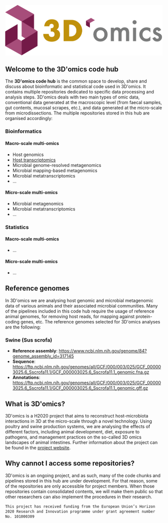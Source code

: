 ![](https://github.com/3d-omics/.github/blob/b345f29044584474a23b5bd5a58a8eda5a1f23ad/profile/3domics-logo.png
)

## Welcome to the 3D'omics code hub

The **3D'omics code hub** is the common space to develop, share and discuss about bioinformatic and statistical code used in 3D'omics. It contains multiple repositories dedicated to specific data processing and analysis steps. 3D'omics deals with two main types of omic data, conventional data generated at the macroscopic level (from faecal samples, gut contents, mucosal scrapes, etc.), and data generated at the micro-scale from microdissections. The multiple repositories stored in this hub are organised accordingly:

### Bioinformatics

#### Macro-scale multi-omics

* Host genomics
* [Host transcriptomics](https://github.com/3d-omics/Bioinfo_Macro_Host_Transcriptomics)
* Microbial genome-resolved metagenomics
* Microbial mapping-based metagenomics
* Microbial metatranscriptomics
* ...

#### Micro-scale multi-omics

* Microbial metagenomics
* Microbial metatranscriptomics
* ...

### Statistics

#### Macro-scale multi-omics

* ...

#### Micro-scale multi-omics

* ...

## Reference genomes

In 3D'omics we are analysing host genomic and microbial metagenomic data of various animals and their associated microbial communities. Many of the pipelines included in this code hub require the usage of reference animal genomes, for removing host reads, for mapping against protein-coding genes, etc. The reference genomes selected for 3D'omics analyses are the following:

### Swine (Sus scrofa)

* **Reference assembly**: https://www.ncbi.nlm.nih.gov/genome/84?genome_assembly_id=317145
* **Sequence**: https://ftp.ncbi.nlm.nih.gov/genomes/all/GCF/000/003/025/GCF_000003025.6_Sscrofa11.1/GCF_000003025.6_Sscrofa11.1_genomic.fna.gz
* **Annotations**: https://ftp.ncbi.nlm.nih.gov/genomes/all/GCF/000/003/025/GCF_000003025.6_Sscrofa11.1/GCF_000003025.6_Sscrofa11.1_genomic.gff.gz

## What is 3D'omics?

3D'omics is a H2020 project that aims to reconstruct host-microbiota interactions in 3D at the micro-scale through a novel technology. Using poultry and swine production systems, we are analysing the effects of different factors, including animal development, diet, exposure to pathogens, and management practices on the so-called 3D omics landscapes of animal intestines. Further information about the project can be found in the [project website](https://www.3domics.eu/).

## Why cannot I access some repositories?

3D'omics is an ongoing project, and as such, many of the code chunks and pipelines stored in this hub are under development. For that reason, some of the repositories are only accessible for project members. When those repositories contain consolidated contents, we will make them public so that other researchers can also implement the procedures in their research.

```
This project has received funding from the European Union’s Horizon 2020 Research and Innovation programme under grant agreement number No. 101000309
```
